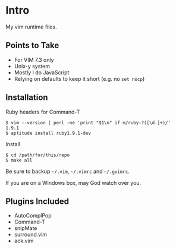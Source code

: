 # Intro

My vim runtime files.

## Points to Take

* For VIM 7.3 only
* Unix-y system
* Mostly I do JavaScript
* Relying on defaults to keep it short (e.g. no `set nocp`)

## Installation

Ruby headers for Command-T

    $ vim --version | perl -ne 'print "$1\n" if m/ruby-?([\d.]+)/'
    1.9.1
    $ aptitude install ruby1.9.1-dev

Install

    $ cd /path/for/this/repo
    $ make all

Be sure to backup `~/.vim`, `~/.vimrc` and `~/.gvimrc`.

If you are on a Windows box, may God watch over you.

## Plugins Included

* AutoComplPop
* Command-T
* snipMate
* surround.vim
* ack.vim
